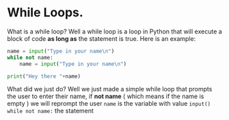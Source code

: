 # While Loops.
What is a while loop? Well a while loop is a loop in Python that will execute a block of code **as long as** the statement is true. Here is an example:


```py
name = input("Type in your name\n")
while not name:
    name = input("Type in your name\n")

print("Hey there "+name)
```


What did we just do?
Well we just made a simple while loop that prompts the user to enter their name, if **not name** ( which means if the name is empty ) we will reprompt the user
`name` is the variable with value `input()`
`while not name:` the statement 
